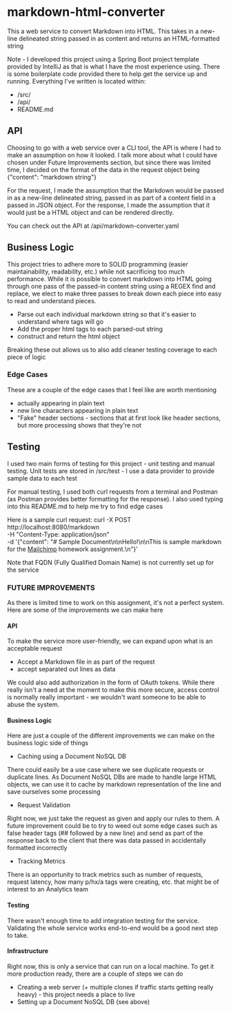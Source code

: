 # markdown-html-converter
This a web service to convert Markdown into HTML. This takes in a
new-line delineated string passed in as content and returns an HTML-formatted string

Note - I developed this project using a Spring Boot project template provided by IntelliJ
as that is what I have the most experience using. There is some boilerplate code provided
there to help get the service up and running. Everything I've written is located within:
- /src/
- /api/
- README.md

## API
Choosing to go with a web service over a CLI tool, the API is where I had to make an assumption on how it looked. I talk
more about what I could have chosen under Future Improvements section, but since there was limited time, I decided on the
format of the data in the request object being {"content": "markdown string"}

For the request, I made the assumption that the Markdown would be passed in as a new-line delineated string, passed in as part of 
a content field in a passed in JSON object. For the response, I made the assumption that it would just be a HTML object
and can be rendered directly.

You can check out the API at /api/markdown-converter.yaml

## Business Logic
This project tries to adhere more to SOLID programming (easier maintainability, readability, etc.)
while not sacrificing too much performance. While it is possible to convert markdown into HTML
going through one pass of the passed-in content string using a REGEX find and replace, we elect to make three passes
to break down each piece into easy to read and understand pieces.
- Parse out each individual markdown string so that it's easier to understand where tags will go
- Add the proper html tags to each parsed-out string
- construct and return the html object

Breaking these out allows us to also add cleaner testing coverage to each piece of logic

### Edge Cases
These are a couple of the edge cases that I feel like are worth mentioning
- actually appearing in plain text
- new line characters appearing in plain text
- "Fake" header sections - sections that at first look like header sections, but more processing shows that they're not

## Testing
I used two main forms of testing for this project - unit testing and manual testing.
Unit tests are stored in /src/test - I use a data provider to provide sample data to each test

For manual testing, I used both curl requests from a terminal and Postman (as Postman provides better formatting
for the response). I also used typing into this README.md to help me try to find edge cases

Here is a sample curl request:
curl -X POST http://localhost:8080/markdown \
-H "Content-Type: application/json" \
-d '{"content": "# Sample Document\n\nHello!\n\nThis is sample markdown for the [Mailchimp](https://www.mailchimp.com) homework assignment.\n"}'

Note that FQDN (Fully Qualified Domain Name) is not currently set up for the service

### FUTURE IMPROVEMENTS
As there is limited time to work on this assignment, it's not a perfect system. Here are some of the
improvements we can make here

#### API
To make the service more user-friendly, we can expand upon what is an 
acceptable request
- Accept a Markdown file in as part of the request
- accept separated out lines as data

We could also add authorization in the form of OAuth tokens. While there really isn't a need
at the moment to make this more secure, access control is normally really important - we wouldn't want someone to be
able to abuse the system.

#### Business Logic
Here are just a couple of the different improvements we can make on the business logic side
of things

- Caching using a Document NoSQL DB

There could easily be a use case where we see duplicate requests or duplicate lines.
As Document NoSQL DBs are made to handle large HTML objects, we can use it to cache by markdown
representation of the line and save ourselves some processing

- Request Validation

Right now, we just take the request as given and apply our rules to them. A future improvement could be to try to weed out
some edge cases such as false header tags (## followed by a new line) and send as part of the response back to the client
that there was data passed in accidentally formatted incorrectly

- Tracking Metrics

There is an opportunity to track metrics such as number of requests, request latency, how many p/hx/a tags were creating, etc.
that might be of interest to an Analytics team

#### Testing
There wasn't enough time to add integration testing for the service. Validating the whole service
works end-to-end would be a good next step to take.

#### Infrastructure
Right now, this is only a service that can run on a local machine. To get it more production ready, there are
a couple of steps we can do

- Creating a web server (+ multiple clones if traffic starts getting really heavy) - this project needs a place to live
- Setting up a Document NoSQL DB (see above)
